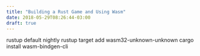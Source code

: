 ```yaml
---
title: "Building a Rust Game and Using Wasm"
date: 2018-05-29T08:26:44-03:00
draft: true
---
```


rustup default nightly
rustup target add wasm32-unknown-unknown
cargo install wasm-bindgen-cli

